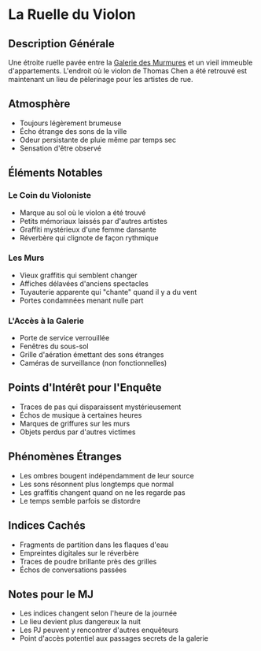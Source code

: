 # La Ruelle du Violon

## Description Générale
Une étroite ruelle pavée entre la [Galerie des Murmures](galerie_des_murmures.md) et un vieil immeuble d'appartements. L'endroit où le violon de Thomas Chen a été retrouvé est maintenant un lieu de pèlerinage pour les artistes de rue.

## Atmosphère
- Toujours légèrement brumeuse
- Écho étrange des sons de la ville
- Odeur persistante de pluie même par temps sec
- Sensation d'être observé

## Éléments Notables

### Le Coin du Violoniste
- Marque au sol où le violon a été trouvé
- Petits mémoriaux laissés par d'autres artistes
- Graffiti mystérieux d'une femme dansante
- Réverbère qui clignote de façon rythmique

### Les Murs
- Vieux graffitis qui semblent changer
- Affiches délavées d'anciens spectacles
- Tuyauterie apparente qui "chante" quand il y a du vent
- Portes condamnées menant nulle part

### L'Accès à la Galerie
- Porte de service verrouillée
- Fenêtres du sous-sol
- Grille d'aération émettant des sons étranges
- Caméras de surveillance (non fonctionnelles)

## Points d'Intérêt pour l'Enquête
- Traces de pas qui disparaissent mystérieusement
- Échos de musique à certaines heures
- Marques de griffures sur les murs
- Objets perdus par d'autres victimes

## Phénomènes Étranges
- Les ombres bougent indépendamment de leur source
- Les sons résonnent plus longtemps que normal
- Les graffitis changent quand on ne les regarde pas
- Le temps semble parfois se distordre

## Indices Cachés
- Fragments de partition dans les flaques d'eau
- Empreintes digitales sur le réverbère
- Traces de poudre brillante près des grilles
- Échos de conversations passées

## Notes pour le MJ
- Les indices changent selon l'heure de la journée
- Le lieu devient plus dangereux la nuit
- Les PJ peuvent y rencontrer d'autres enquêteurs
- Point d'accès potentiel aux passages secrets de la galerie
